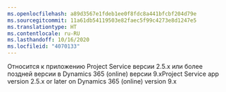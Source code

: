 ```yaml
---
ms.openlocfilehash: a89d3567e1fdeb1ee0f8fdc8a441bfcbf204d79e
ms.sourcegitcommit: 11a61db54119503e82faec5f99c4273e8d1247e5
ms.translationtype: HT
ms.contentlocale: ru-RU
ms.lasthandoff: 10/16/2020
ms.locfileid: "4070133"
---
```

<span data-ttu-id="52cdf-101">Относится к приложению Project Service версии 2.5.x или более поздней версии в Dynamics 365 (online) версии 9.x</span><span class="sxs-lookup"><span data-stu-id="52cdf-101">Project Service app version 2.5.x or later on Dynamics 365 (online) version 9.x</span></span>
